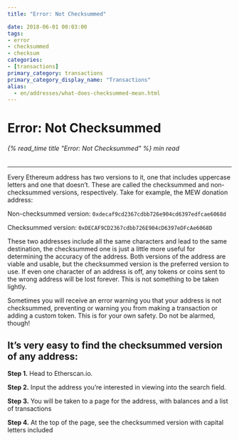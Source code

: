 ```yaml
---
title: "Error: Not Checksummed"

date: 2018-06-01 00:03:00
tags:
- error
- checksummed
- checksum
categories:
- [transactions]
primary_category: transactions
primary_category_display_name: "Transactions"
alias:
  - en/addresses/what-does-checksummed-mean.html
---
```


# **Error: Not Checksummed**

###### {% read_time title "Error: Not Checksummed" %} min read

* * *

Every Ethereum address has two versions to it, one that includes uppercase letters and one that doesn’t. These are called the checksummed and non-checksummed versions, respectively. Take for example, the MEW donation address:

Non-checksummed version: `0xdecaf9cd2367cdbb726e904cd6397edfcae6068d`

Checksummed version: `0xDECAF9CD2367cdbb726E904cD6397eDFcAe6068D`

These two addresses include all the same characters and lead to the same destination, the checksummed one is just a little more useful for determining the accuracy of the address. Both versions of the address are viable and usable, but the checksummed version is the preferred version to use. If even one character of an address is off, any tokens or coins sent to the wrong address will be lost forever. This is not something to be taken lightly.

Sometimes you will receive an error warning you that your address is not checksummed, preventing or warning you from making a transaction or adding a custom token. This is for your own safety. Do not be alarmed, though! 

## **It’s very easy to find the checksummed version of any address:**

**Step 1.** Head to Etherscan.io.

**Step 2.** Input the address you’re interested in viewing into the search field.

**Step 3.** You will be taken to a page for the address, with balances and a list of transactions

**Step 4.** At the top of the page, see the checksummed version with capital letters included
